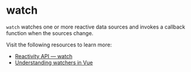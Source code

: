# watch

`watch` watches one or more reactive data sources and invokes a callback function when the sources change.

Visit the following resources to learn more:

- [Reactivity API — watch](https://vuejs.org/api/reactivity-core.html#watch)
- [Understanding watchers in Vue](https://blog.logrocket.com/understanding-watchers-vue/)

